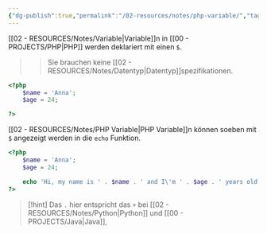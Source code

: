 ```yaml
---
{"dg-publish":true,"permalink":"/02-resources/notes/php-variable/","tags":["code/PHP/variable"],"updated":"2024-09-05T16:24:04.412+02:00"}
---
```


[[02 - RESOURCES/Notes/Variable\|Variable]]n in [[00 - PROJECTS/PHP\|PHP]] werden deklariert mit einen `$`.
>>Sie brauchen keine [[02 - RESOURCES/Notes/Datentyp\|Datentyp]]spezifikationen.

```php
<?php
	$name = 'Anna';
	$age = 24;

?>
```

[[02 - RESOURCES/Notes/PHP Variable\|PHP Variable]]n können soeben mit `$` angezeigt werden in die `echo` Funktion.

```php
<?php
	$name = 'Anna';
	$age = 24;

	echo 'Hi, my name is ' . $name . ' and I\'m ' . $age . ' years old.'
?>
```

>[!hint] 
>Das `.` hier entspricht das `+` bei [[02 - RESOURCES/Notes/Python\|Python]] und [[00 - PROJECTS/Java\|Java]],
